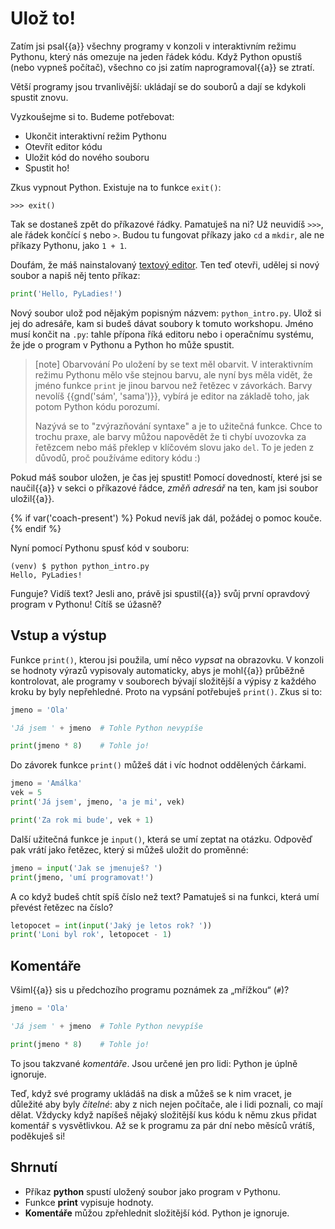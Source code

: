 # Ulož to!

Zatím jsi psal{{a}} všechny programy v konzoli v interaktivním režimu Pythonu,
který nás omezuje na jeden řádek kódu.
Když Python opustíš (nebo vypneš počítač),
všechno co jsi zatím naprogramoval{{a}} se ztratí.

Větší programy jsou trvanlivější: ukládají se do souborů a dají se kdykoli
spustit znovu.

Vyzkoušejme si to. Budeme potřebovat:

*   Ukončit interaktivní režim Pythonu
*   Otevřít editor kódu
*   Uložit kód do nového souboru
*   Spustit ho!

Zkus vypnout Python. Existuje na to funkce `exit()`:

``` pycon
>>> exit()
```

Tak se dostaneš zpět do příkazové řádky. Pamatuješ na ni?
Už neuvidíš `>>>`, ale řádek končící `$` nebo `>`.
Budou tu fungovat příkazy jako `cd` a `mkdir`,
ale ne příkazy Pythonu, jako `1 + 1`.


Doufám, že máš nainstalovaný [textový editor](../../beginners/install-editor/).
Ten teď otevři, udělej si nový soubor a napiš něj tento příkaz:

```python
print('Hello, PyLadies!')
```

Nový soubor ulož pod nějakým popisným názvem: `python_intro.py`.
Ulož si jej do adresáře, kam si budeš dávat soubory k tomuto workshopu.
Jméno musí končit na `.py`: tahle přípona říká editoru nebo i
operačnímu systému, že jde o program v Pythonu a Python ho může spustit.

> [note] Obarvování
> Po uložení by se text měl obarvit.
> V interaktivním režimu Pythonu mělo vše stejnou barvu,
> ale nyní bys měla vidět, že jméno funkce `print` je jinou barvou než
> řetězec v závorkách.
> Barvy nevolíš {{gnd('sám', 'sama')}}, vybírá je editor na základě toho,
> jak potom Python kódu porozumí.
>
> Nazývá se to "zvýrazňování syntaxe" a je to užitečná funkce.
> Chce to trochu praxe, ale barvy můžou napovědět
> že ti chybí uvozovka za řetězcem
> nebo máš překlep v klíčovém slovu jako `del`.
> To je jeden z důvodů, proč používáme editory kódu :)

Pokud máš soubor uložen, je čas jej spustit!
Pomocí dovedností, které jsi se naučil{{a}} v sekci
o příkazové řádce, *změň adresář* na ten, kam jsi soubor uložil{{a}}.

{% if var('coach-present') %}
Pokud nevíš jak dál, požádej o pomoc kouče.
{% endif %}

Nyní pomocí Pythonu spusť kód v souboru:

``` console
(venv) $ python python_intro.py
Hello, PyLadies!
```

Funguje? Vidíš text?
Jesli ano, právě jsi spustil{{a}} svůj první opravdový program v Pythonu!
Cítíš se úžasně?


## Vstup a výstup

Funkce `print()`, kterou jsi použila, umí něco *vypsat* na obrazovku.
V konzoli se hodnoty výrazů vypisovaly automaticky, abys je mohl{{a}}
průběžně kontrolovat, ale programy v souborech bývají složitější a výpisy
z každého kroku by byly nepřehledné.
Proto na vypsání potřebuješ `print()`.
Zkus si to:

``` python
jmeno = 'Ola'

'Já jsem ' + jmeno  # Tohle Python nevypíše

print(jmeno * 8)    # Tohle jo!
```

Do závorek funkce `print()` můžeš dát i víc hodnot oddělených čárkami.

``` python
jmeno = 'Amálka'
vek = 5
print('Já jsem', jmeno, 'a je mi', vek)

print('Za rok mi bude', vek + 1)
```

Další užitečná funkce je `input()`, která se umí zeptat na otázku.
Odpověď pak vrátí jako řetězec, který si můžeš uložit do proměnné:

``` python
jmeno = input('Jak se jmenuješ? ')
print(jmeno, 'umí programovat!')
```

A co když budeš chtít spíš číslo než text?
Pamatuješ si na funkci, která umí převést řetězec na číslo?

``` python
letopocet = int(input('Jaký je letos rok? '))
print('Loni byl rok', letopocet - 1)
```


## Komentáře

Všiml{{a}} sis u předchozího programu poznámek za „mřížkou“ (`#`)?

``` python
jmeno = 'Ola'

'Já jsem ' + jmeno  # Tohle Python nevypíše

print(jmeno * 8)    # Tohle jo!
```

To jsou takzvané *komentáře*.
Jsou určené jen pro lidi: Python je úplně ignoruje.

Teď, když své programy ukládáš na disk a můžeš se k nim vracet,
je důležité aby byly *čitelné*: aby z nich nejen počítače, ale i lidi
poznali, co mají dělat.
Vždycky když napíšeš nějaký složitější kus kódu k němu zkus přidat komentář
s vysvětlivkou.
Až se k programu za pár dní nebo měsíců vrátíš, poděkuješ si!


## Shrnutí

* Příkaz **python** spustí uložený soubor jako program v Pythonu.
* Funkce **print** vypisuje hodnoty.
* **Komentáře** můžou zpřehlednit složitější kód. Python je ignoruje.
